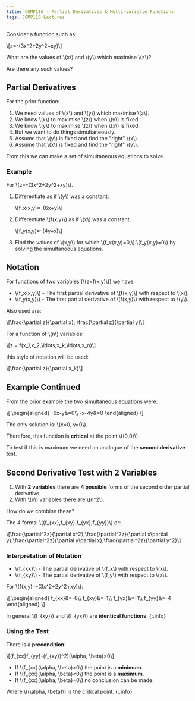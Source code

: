 ```yaml
---
title: COMP116 - Partial Derivatives & Multi-variable Functions
tags: COMP116 Lectures
---
```

Consider a function such as:

&#92;[z=-(3x^2+2y^2+xy)&#92;]

What are the values of &#92;(x&#92;) and &#92;(y&#92;) which maximise &#92;(z&#92;)?

Are there any such values?

## Partial Derivatives
For the prior function:

1. We need values of &#92;(x&#92;) and &#92;(y&#92;) which maximise &#92;(z&#92;).
1. We know &#92;(x&#92;) to maximise &#92;(z&#92;) when &#92;(y&#92;) is fixed.
1. We know &#92;(y&#92;) to maximise &#92;(z&#92;) when &#92;(x&#92;) is fixed.
1. But we want to do things simultaneously.
1. Assume that &#92;(y&#92;) is fixed and find the "right" &#92;(x&#92;).
1. Assume that &#92;(x&#92;) is fixed and find the "right" &#92;(y&#92;).

From this we can make a set of simultaneous equations to solve.

### Example

For &#92;(z=-(3x^2+2y^2+xy)&#92;).

1. Differentiate as if &#92;(y&#92;) was a constant:
	
	&#92;[f_x(x,y)=-(6x+y)&#92;]
	
1. Differentiate &#92;(f(x,y)&#92;) as if &#92;(x&#92;) was a constant.

	&#92;[f_y(x,y)=-(4y+x)&#92;]
	
1. Find the values of &#92;(x,y&#92;) for which &#92;(f_x(x,y)=0,&#92;)  &#92;(f_y(x,y)=0&#92;) by solving the simultaneous equations.

## Notation
For functions of two variables (&#92;(z=f(x,y)&#92;)) we have:

* &#92;(f_x(x,y)&#92;) - The first partial derivative of &#92;(f(x,y)&#92;) with respect to &#92;(x&#92;).
* &#92;(f_y(x,y)&#92;) - The first partial derivative of &#92;(f(x,y)&#92;) with respect to &#92;(y&#92;).

Also used are:

&#92;[\frac{\partial z}{\partial x}; \frac{\partial z}{\partial y}&#92;]

For a function of &#92;(n&#92;) variables:

&#92;[z = f(x_1,x_2,\ldots,x_k,\ldots,x_n)&#92;]

this style of notation will be used:

&#92;[\frac{\partial z}{\partial x_k}&#92;]

## Example Continued
From the prior example the two simultaneous equations were:

&#92;[
\begin{aligned}
-6x-y&=0&#92;&#92;
-x-4y&=0
\end{aligned}
&#92;]

The only solution is: &#92;(x=0, y=0&#92;).

Therefore, this function is **critical** at the point &#92;((0,0)&#92;).

To test if this is maximum we need an analogue of the **second derivative** test.

## Second Derivative Test with 2 Variables

1. With **2 variables** there are **4 possible** forms of the second order partial derivative.
1. With &#92;(n&#92;) variables there are &#92;(n^2&#92;).

How do we combine these? 

The 4 forms: &#92;((f&#95;&#123;xx},f&#95;&#123;xy},f&#95;&#123;yx},f&#95;&#123;yy})&#92;) or:

&#92;[\frac{\partial^2z}{\partial x^2},\frac{\partial^2z}{\partial x\partial y},\frac{\partial^2z}{\partial y\partial x},\frac{\partial^2z}{\partial y^2}&#92;]

### Interpretation of Notation
* &#92;(f&#95;&#123;xx}&#92;) - The partial derivative of &#92;(f_x&#92;) with respect to &#92;(x&#92;).
* &#92;(f&#95;&#123;xy}&#92;) - The partial derivative of &#92;(f_y&#92;) with respect to &#92;(x&#92;).

For &#92;(f(x,y)=-(3x^2+2y^2+xy)&#92;):

&#92;[
\begin{aligned}
f&#95;&#123;xx}&=-6&#92;&#92;
f&#95;&#123;xy}&=-1&#92;&#92;
f&#95;&#123;yx}&=-1&#92;&#92;
f&#95;&#123;yy}&=-4
\end{aligned}
&#92;]

In general &#92;(f&#95;&#123;xy}&#92;) and &#92;(f&#95;&#123;yx}&#92;) are **identical functions**.
{:.info}

### Using the Test
There is a **precondition**:

&#92;[(f&#95;&#123;xx}f&#95;&#123;yy}-(f&#95;&#123;xy})^2)(\alpha, \beta)>0&#92;]

* If &#92;(f&#95;&#123;xx}(\alpha, \beta)>0&#92;) the point is a **minimum**.
* If &#92;(f&#95;&#123;xx}(\alpha, \beta)<0&#92;) the point is a **maximum**.
* If &#92;(f&#95;&#123;xx}(\alpha, \beta)=0&#92;) no conclusion can be made.

Where &#92;((\alpha, \beta)&#92;) is the critical point.
{:.info}

